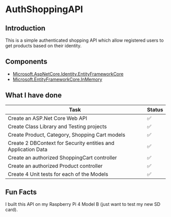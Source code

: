# AuthShoppingAPI

## Introduction

This is a simple authenticated shopping API which allow registered users to get products based on their identity.

## Components

- [Microsoft.AspNetCore.Identity.EntityFrameworkCore](https://www.nuget.org/packages/Microsoft.AspNetCore.Identity.EntityFrameworkCore)
- [Microsoft.EntityFrameworkCore.InMemory](https://www.nuget.org/packages/Microsoft.EntityFrameworkCore.InMemory)

## What I have done

| Task                                                          | Status             |
| ------------------------------------------------------------- | ------------------ |
| Create an ASP.Net Core Web API                                | :white_check_mark: |
| Create Class Library and Testing projects                     | :white_check_mark: |
| Create Product, Category, Shopping Cart models                | :white_check_mark: |
| Create 2 DBContext for Security entities and Application Data | :white_check_mark: |
| Create an authorized ShoppingCart controller                  | :white_check_mark: |
| Create an authorized Product controller                       | :white_check_mark: |
| Create 4 Unit tests for each of the Models                    | :white_check_mark: |

## Fun Facts

I built this API on my Raspberry Pi 4 Model B (just want to test my new SD card).
